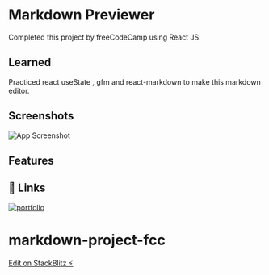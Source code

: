 
# Markdown Previewer

Completed this project by freeCodeCamp using React JS.

## Learned

Practiced react useState , gfm and react-markdown to make this markdown editor. 

## Screenshots

![App Screenshot]()

## Features

## 🔗 Links
[![portfolio](https://img.shields.io/badge/my_portfolio-000?style=for-the-badge&logo=ko-fi&logoColor=white)](https://github.com/mskDev0092/markdown-project-fcc)

# markdown-project-fcc

[Edit on StackBlitz ⚡️](https://stackblitz.com/edit/markdown-project-fcc)
